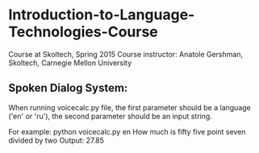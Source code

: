 # Introduction-to-Language-Technologies-Course
Course at Skoltech, Spring 2015
Course instructor: Anatole Gershman, Skoltech, Carnegie Mellon University

## Spoken Dialog System:
When running voicecalc.py file, the first parameter should be a language ('en' or 'ru'), the second parameter should be an input string. 

For example: 
python voicecalc.py en How much is fifty five point seven divided by two
Output: 27.85